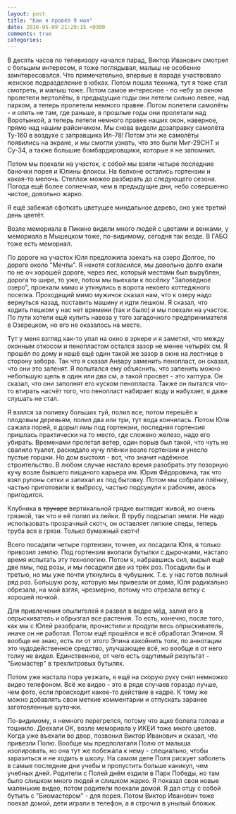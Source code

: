 ```yaml
---
layout: post
title: "Как я провёл 9 мая"
date: 2016-05-09 21:29:15 +0300
comments: true
categories: 
---
```

В десять часов по телевизору начался парад, Виктор Иванович смотрел с большим интересом, я тоже поглядывал, малыш не особенно заинтересовался. Что примечательно, впервые в параде участвовало женское подразделение в юбках. Потом пошла техника, тут я тоже стал смотреть, и малыш тоже. Потом самое интересное - по небу за окном пролетели вертолёты, в предыдущие годы они летели сильно левее, над парком, а теперь пролетели немного правее. Потом полетели самолёты - и опять не там, где раньше, в прошлые годы они пролетали над Воротынкой, а теперь летели немного правее наших окон, наверное, прямо над нашим райончиком. Мы снова видели дозаправку самолёта Ту-160 в воздухе с заправщика Ил-78! Потом эти же самолёты появились на экране, и мы смогли узнать, что это были Миг-29СНТ и Су-34, а также большие бомбардировщики, которые я не запомнил.

Потом мы поехали на участок, с собой мы взяли четыре последние баночки порея и Юлины флоксы. На балконе остались гортензии и какая-то мелочь. Стеллаж можео разбирать до следующего сезона. Погода ещё более солнечная, чем в предыдущие дни, небо совершенно чистое, довольно жарко.

Я ещё забежал сфоткать цветущее миндальное дерево, оно уже третий день цветёт.

Возле мемориала в Пикино видели много людей с цветами и венками, у мемориала в Мышецком тоже, по-видимому, сегодня так везде. В ГАБО тоже есть мемориал.

По дороге на участок Юля предложила заехать на озеро Долгое, по дороге около "Мечты". Я нехотя согласился, мы довольно долго ехали по не оч хорошей дороге, через лес, который местами был вырублен, дорога то шире, то уже, потом мы выехали к посёлку "Заповедное озеро", проехали мимо и уткнулись в ворота некоего коттеджного поселка. Проходящий мимо мужичок сказал нам, что к озеру надо вернуться назад, поставить машину и идти пешком. Я сказал, что ходить пешком у нас нет времени (так и было) и мы поехали на участок. По пути хотели ещё купить навоза у того загадочного предпринимателя в Озерецком, но его не оказалось на месте.

Тут у меня взгляд как-то упал на окно в эркере и я заметил, что между оконным откосом и пенопластом остался зазор не менее четырёх см. Я прошёл по дому и нашё ещё один такой же зазор в окне на лестнице в сторону забора. Так что я сказал Анвару заменить пенопласт, он сказал, что они это запенят. Я попытался ему объяснить, что запенить можно небольшую щель в один или два см, а такой просвет - это халтура. Он сказал, что они заполнят его куском пенопласта. Также он пытался что-то втирать насчёт того, что пенопласт набирает воду и набухает, я даже слушать не стал.

Я взялся за поливку больших туй, полил все, потом перешёл к плодовым деревьям, полил два или три, тут вода кончилась. Потом Юля сажала порей, я дорыл ямы под гортензии, последняя гортензия пришлась практически на то место, где сложено железо, надо его убирать. Временами пролетал ветер, один порыв был такой, что чуть не свалило туалет, раскидало кучу плёнки возле гортензии и унесло пустые горшки. Но дом выстоял - вот, что значит надёжное строительство. В любом случае настало время разобрать эту позорную кучу возле бывшего пищаного карьера им. Юрия Фёдоровича, так что взял рулоны сетки и запихал их под бытовку. Потом мы собрали плёнку, частью приготовили к выбросу, частью подсунули к рабочим, авось пригодится.

Клубника в ~~трукаре~~ вертикальной грядке выглядит живой, но очень грязной, так что я её полил из лейки. В трубу подсыпал земли. Не надо использовать прозрачный скотч, он оставляет липкие следы, теперь труба вся в грязи. Только бумажный скотч!

Всего посадили четыре гортензии, точнее, их посадила Юля, я только привозил землю. Под гортензии вкопали бутылки с дырочками, настало время испытать эту технологию. Потом я, набравшись сил, вырыл ещё две ямы, под розы, и мы посадили две из трёх роз. Посадили бы и третью, но мы уже почти уткнулись в чубушник. Т.е. у нас готов полный ряд роз. Большую розу, которую мы привезли от дома, Юля радикально обрезала, на мой взгля, чрезмерно, потому что отрезала ветку с хорошей почкой.

Для привлечения опылителей я развел в ведре мёд, залил его в опрыскиватель и обрызгал все растения. То есть, конечно, после того, как мы с Юлей разобрали, прочистили и продули весь опрыскиватель, иначе он не работал. Потом ещё прошёлся и всё обработал Эпином. Я вообще не знаю, есть ли от этого Эпина какойнить толк, по аннотации это чудодейственное средство, улучшающее всё, но вообще я от него толку не видел. Единственное, от чего есть ощутимый результат - "Биомастер" в трехлитровых бутылях.

Потом уже настала пора уезжать, я ещё на скорую руку снял немножко видео телефоном. Всё же видео - это в ряде случаев гораздо лучше, чем фото, если происходит какое-то действие в кадре. К тому же можно добавлять свои меткие комментарии и отпускать заранее заготовленные шуточки.

По-видимому, я немного перегрелся, потому что ацке болела голова и тошнило. Доехали ОК, возле мемориала у ИКЕИ тоже много цветов. Когда уже въехали во двор, позвонил Виктор Иванович и сказал, что привезли Полю. Вообще мы предполагали Полю от малыша изолировать, но она тут же побежала к нему - специально, чтобы заразиться и не ходить в школу. На самом деле Поля рискует заболеть в самые последние дни учебы и пропустить больше каникул, чем учебных дней. Родители с Полей днём ездили в Парк Победы, но там было слишком много людей и слишком жарко. Я показал свои новые маленькие видео, потом родители поехали домой. Я дал отцу с собой бутыль с "Биомастером" - для порея. Потом Виктор Иванович тоже поехал домой, дети играли в телефон, а я строчил в унылый бложик.